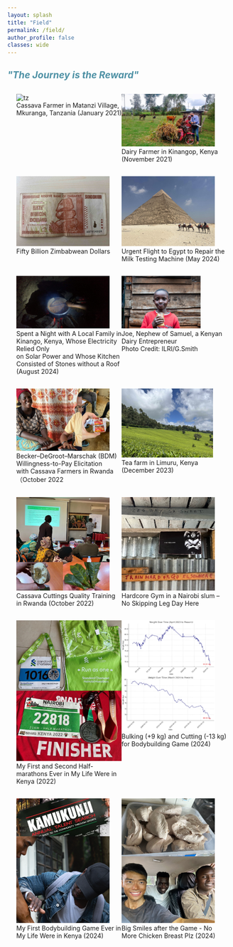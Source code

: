 ```yaml
---
layout: splash
title: "Field"
permalink: /field/
author_profile: false
classes: wide
---
```


<h2 style="color:rgb(78, 145, 165);"><em>"The Journey is the Reward"</em></h2>


<div style="display: flex; margin-top: 20px;">
  <div style="flex: 1; padding-left: 20px;">
    <img src="/images/tz2.jpeg" alt="tz" style="width:88.5%; margin-top: 10px;">
    <figcaption>Cassava Farmer in Matanzi Village, Mkuranga, Tanzania (January 2021)</figcaption>
  </div>
  <div style="flex: 1; padding-right: 10px;">
    <img src="/images/dairy_farm.jpg" alt="dairy_farm" style="width:88.5%; margin-top: 10px;">
    <figcaption>Dairy Farmer in Kinangop, Kenya (November 2021)</figcaption>
  </div>
</div>

<div style="display: flex; margin-top: 20px;">
  <div style="flex: 1; padding-left: 20px;">
    <img src="/images/zimbabwe.jpg" alt="zimbabwe" style="width:88.5%; margin-top: 10px;">
    <figcaption>Fifty Billion Zimbabwean Dollars</figcaption>
  </div>
  <div style="flex: 1; padding-right: 10px;">
    <img src="/images/egypt.jpg" alt="egypt" style="width:88.5%; margin-top: 10px;">
    <figcaption>Urgent Flight to Egypt to Repair the Milk Testing Machine (May 2024)</figcaption>
  </div>
</div>

<div style="display: flex; margin-top: 20px;">
  <div style="flex: 1; padding-left: 20px;">
    <img src="/images/kinango.jpg" alt="kinango" style="width:88.5%; margin-top: 10px;">
    <figcaption>Spent a Night with A Local Family in Kinango, Kenya, Whose Electricity Relied Only</figcaption>
    <figcaption>on Solar Power and Whose Kitchen Consisted of Stones without a Roof (August 2024)</figcaption>  
  </div>
  <div style="flex: 1; padding-right: 10px;">
    <img src="/images/Kenyamilk_small.jpg" alt="ke" style="width:75%; margin-top: 10px;">
    <figcaption>Joe, Nephew of Samuel, a Kenyan Dairy Entrepreneur</figcaption>
    <figcaption>Photo Credit: ILRI/G.Smith</figcaption>
  </div>
</div>


<div style="display: flex; margin-top: 20px;">
  <div style="flex: 1; padding-left: 20px;">
    <img src="/images/bdm.jpg" alt="bdm" style="width:88.5%; margin-top: 10px;">
    <figcaption>Becker–DeGroot–Marschak (BDM) Willingness-to-Pay Elicitation </figcaption>
    <figcaption>with Cassava Farmers in Rwanda（October 2022</figcaption>
  </div>
  
  <div style="flex: 1; padding-right: 10px;">
    <img src="/images/tea_farm.jpg" alt="tea_farm" style="width:87%; margin-top: 10px;">
    <figcaption>Tea farm in Limuru, Kenya (December 2023)</figcaption>
  </div>
</div>



<div style="display: flex; margin-top: 20px;">
  <div style="flex: 1; padding-left: 20px;">
    <img src="/images/cassava_train.jpg" alt="cassava_train" style="width:88.5%; margin-top: 10px;">
    <figcaption>Cassava Cuttings Quality Training in Rwanda (October 2022)</figcaption>
  </div>
  <div style="flex: 1; padding-right: 10px;">
    <img src="/images/gym.jpg" alt="gym" style="width:88.5%; margin-top: 10px;">
    <figcaption>Hardcore Gym in a Nairobi slum – No Skipping Leg Day Here</figcaption>
  </div>
</div>

<div style="display: flex; margin-top: 20px;">
  <div style="flex: 1; padding-left: 20px;">
    <img src="/images/marathon.jpg" alt="marathon" style="width:88.5; margin-top: 10px;">
    <figcaption>My First and Second Half-marathons Ever in My Life Were in Kenya (2022) </figcaption>
  </div>
  <div style="flex: 1; padding-right: 10px;">
    <img src="/images/dieting.jpg" alt="dieting" style="width:88.5%; margin-top: 10px;">
    <figcaption>Bulking (+9 kg) and Cutting (-13 kg) for Bodybuilding Game (2024) </figcaption>
  </div>
</div>

<div style="display: flex; margin-top: 20px;">
  <div style="flex: 1; padding-left: 20px;">
    <img src="/images/gameday.jpg" alt="gameday" style="width:88.5%; margin-top: 10px;">
    <figcaption>My First Bodybuilding Game Ever in My Life Were in Kenya (2024)</figcaption>
  </div>
  <div style="flex: 1; padding-right: 10px;">
    <img src="/images/gameday2.jpg" alt="gameday2" style="width:88.5%; margin-top: 10px;">
    <figcaption>Big Smiles after the Game - No More Chicken Breast Plz (2024)</figcaption>
  </div>
</div>
